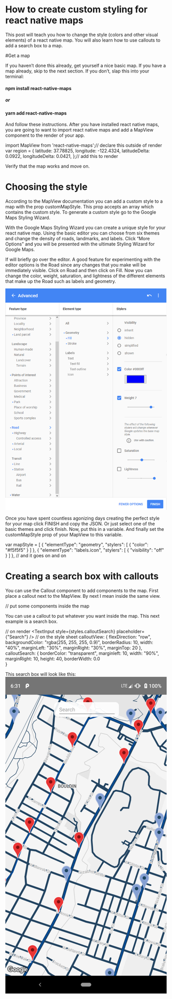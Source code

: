 # How to create custom styling for react native maps 

This post will teach you how to change the style (colors and other visual elements) of a react native map. 
You will also learn how to use callouts to add a search box to a map. 

#Get a map 

If you haven’t done this already, get yourself a nice basic map. If you have a map already, skip to the next section. If you don’t, slap this into your terminal: 

#### npm install react-native-maps 

##### or 

#### yarn add react-native-maps

And follow these instructions. After you have installed react native maps, you are going to want to import react native maps and add a MapView component to the render of your app. 

import MapView from 'react-native-maps';// declare this outside of render 
var region = { 
latitude: 37.78825, 
longitude: -122.4324, 
latitudeDelta: 0.0922, 
longitudeDelta: 0.0421, 
};// add this to render 
<MapView 
initialRegion={region} 
/> 

Verify that the map works and move on. 

# Choosing the style 

According to the MapView documentation you can add a custom style to a map with the prop customMapStyle. This prop accepts an array which contains the custom style. To generate a custom style go to the Google Maps Styling Wizard. 

With the Google Maps Styling Wizard you can create a unique style for your react native map. Using the basic editor you can choose from six themes and change the density of roads, landmarks, and labels. Click “More Options” and you will be presented with the ultimate Styling Wizard for Google Maps. 

If will briefly go over the editor. A good feature for experimenting with the editor options is the Road since any changes that you make will be immediately visible. Click on Road and then click on Fill. Now you can change the color, weight, saturation, and lightness of the different elements that make up the Road such as labels and geometry. 

![](https://github.com/rahulwadhwa238/How-to-create-custom-styling-for-react-native-maps/blob/4c460e762018cb8c9d60d51b5ddd70e2714aefdd/google.png?raw=true)

Once you have spent countless agonizing days creating the perfect style for your map click FINISH and copy the JSON. Or just select one of the basic themes and click finish. Now, put this in a variable. And finally set the customMapStyle prop of your MapView to this variable. 

var mapStyle = [ 
{ "elementType": "geometry", "stylers": [ { "color": "#f5f5f5" } ] }, 
{ "elementType": "labels.icon", "stylers": [ { "visibility": "off" } ] }, 
// and it goes on and on<MapView 
initialRegion={region} 
customMapStyle={mapStyle} 
/> 

# Creating a search box with callouts 

You can use the Callout component to add components to the map. First place a callout next to the MapView. By next I mean inside the same view. 

<View> 
<MapView 
initialRegion={region} 
customMapStyle={mapStyle} 
/> 
<Callout> 
// put some components inside the map 
</Callout> 
</View> 

You can use a callout to put whatever you want inside the map. This next example is a search box. 

// on render 
<View> 
<MapView 
initialRegion={region} 
customMapStyle={mapStyle} 
/> 
<Callout> 
<View style={styles.calloutView} > 
<TextInput style={styles.calloutSearch} 
placeholder={"Search"} 
/> 
</View>
</Callout> 
</View>// on the style sheet 
calloutView: { 
flexDirection: "row", 
backgroundColor: "rgba(255, 255, 255, 0.9)", 
borderRadius: 10, 
width: "40%", 
marginLeft: "30%", 
marginRight: "30%", 
marginTop: 20 
}, 
calloutSearch: { 
borderColor: "transparent", 
marginleft: 10, 
width: "90%", 
marginRight: 10, 
height: 40, 
borderWidth: 0.0  
} 

This search box will look like this: 
![](https://github.com/rahulwadhwa238/How-to-create-custom-styling-for-react-native-maps/blob/main/map-view.png?raw=true)
